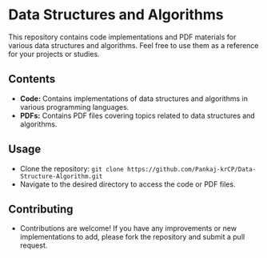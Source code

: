 # Data Structures and Algorithms

This repository contains code implementations and PDF materials for various data structures and algorithms. Feel free to use them as a reference for your projects or studies.

## Contents

- **Code:** Contains implementations of data structures and algorithms in various programming languages.
- **PDFs:** Contains PDF files covering topics related to data structures and algorithms.

## Usage

- Clone the repository: `git clone https://github.com/Pankaj-krCP/Data-Structure-Algorithm.git`
- Navigate to the desired directory to access the code or PDF files.

## Contributing

- Contributions are welcome! If you have any improvements or new implementations to add, please fork the repository and submit a pull request.

